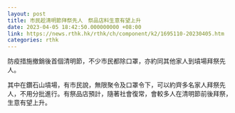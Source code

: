 ```yaml
---
layout: post
title: 市民趁清明節拜祭先人　祭品店料生意有望上升
date: 2023-04-05 18:42:50.000000000 +08:00
link: https://news.rthk.hk/rthk/ch/component/k2/1695110-20230405.htm
categories: rthk
---
```


防疫措施撤銷後首個清明節，不少市民都除口罩，亦約同其他家人到墳場拜祭先人。

其中在鑽石山墳場，有市民說，無限聚令及口罩令下，可以約齊多名家人拜祭先人，不用分批進行。有祭品店預計，隨著社會復常，會較多人在清明節前後拜祭，生意有望上升。
